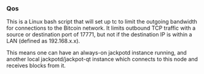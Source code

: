### Qos ###

This is a Linux bash script that will set up tc to limit the outgoing bandwidth for connections to the Bitcoin network. It limits outbound TCP traffic with a source or destination port of 17771, but not if the destination IP is within a LAN (defined as 192.168.x.x).

This means one can have an always-on jackpotd instance running, and another local jackpotd/jackpot-qt instance which connects to this node and receives blocks from it.
